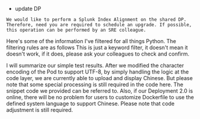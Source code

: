 - update DP 
``` 
We would like to perform a Splunk Index Alignment on the shared DP. Therefore, need you are required to schedule an upgrade. If possible, this operation can be performed by an SRE colleague.
``` 

Here's some of the information I've filtered for all things Python.
The filtering rules are as follows
This is just a keyword filter, it doesn't mean it doesn't work, if it does, please ask your colleagues to check and confirm.

I will summarize our simple test results.
After we modified the character encoding of the Pod to support UTF-8, by simply handling the logic at the code layer, we are currently able to upload and display Chinese. But please note that some special processing is still required in the code here. The snippet code we provided can be referred to.
Also, if our Deployment 2.0 is online, there will be no problem for users to customize Dockerfile to use the defined system language to support Chinese. Please note that code adjustment is still required.
